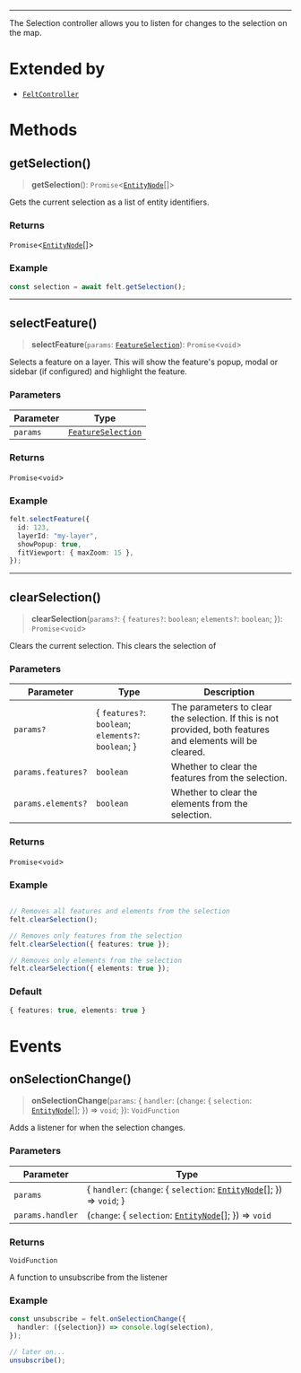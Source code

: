 ***

The Selection controller allows you to listen for changes to the selection on the map.

# Extended by

* [`FeltController`](../Main/FeltController.md)

# Methods

## getSelection()

> **getSelection**(): `Promise`<[`EntityNode`](EntityNode.md)\[]>

Gets the current selection as a list of entity identifiers.

### Returns

`Promise`<[`EntityNode`](EntityNode.md)\[]>

### Example

```typescript
const selection = await felt.getSelection();
```

***

## selectFeature()

> **selectFeature**(`params`: [`FeatureSelection`](FeatureSelection.md)): `Promise`<`void`>

Selects a feature on a layer. This will show the feature's popup, modal or
sidebar (if configured) and highlight the feature.

### Parameters

| Parameter | Type |
| ------ | ------ |
| `params` | [`FeatureSelection`](FeatureSelection.md) |

### Returns

`Promise`<`void`>

### Example

```typescript
felt.selectFeature({
  id: 123,
  layerId: "my-layer",
  showPopup: true,
  fitViewport: { maxZoom: 15 },
});
```

***

## clearSelection()

> **clearSelection**(`params?`: { `features?`: `boolean`; `elements?`: `boolean`; }): `Promise`<`void`>

Clears the current selection. This clears the selection of

### Parameters

| Parameter | Type | Description |
| ------ | ------ | ------ |
| `params?` | { `features?`: `boolean`; `elements?`: `boolean`; } | The parameters to clear the selection. If this is not provided, both features and elements will be cleared. |
| `params.features?` | `boolean` | Whether to clear the features from the selection. |
| `params.elements?` | `boolean` | Whether to clear the elements from the selection. |

### Returns

`Promise`<`void`>

### Example

```typescript

// Removes all features and elements from the selection
felt.clearSelection();

// Removes only features from the selection
felt.clearSelection({ features: true });

// Removes only elements from the selection
felt.clearSelection({ elements: true });
```

### Default

```typescript
{ features: true, elements: true }
```

# Events

## onSelectionChange()

> **onSelectionChange**(`params`: { `handler`: (`change`: { `selection`: [`EntityNode`](EntityNode.md)\[]; }) => `void`; }): `VoidFunction`

Adds a listener for when the selection changes.

### Parameters

| Parameter | Type |
| ------ | ------ |
| `params` | { `handler`: (`change`: { `selection`: [`EntityNode`](EntityNode.md)\[]; }) => `void`; } |
| `params.handler` | (`change`: { `selection`: [`EntityNode`](EntityNode.md)\[]; }) => `void` |

### Returns

`VoidFunction`

A function to unsubscribe from the listener

### Example

```typescript
const unsubscribe = felt.onSelectionChange({
  handler: ({selection}) => console.log(selection),
});

// later on...
unsubscribe();
```
